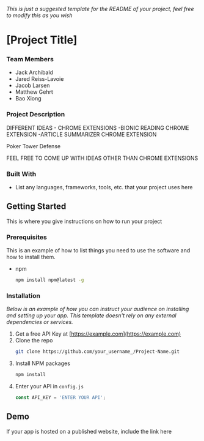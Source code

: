_This is just a suggested template for the README of your project, feel free to modify this as you wish_
# \[Project Title\]

### Team Members
- Jack Archibald
- Jared Reiss-Lavoie
- Jacob Larsen
- Matthew Gehrt
- Bao Xiong

### Project Description
DIFFERENT IDEAS - CHROME EXTENSIONS
-BIONIC READING CHROME EXTENSION
-ARTICLE SUMMARIZER CHROME EXTENSION

Poker Tower Defense


FEEL FREE TO COME UP WITH IDEAS OTHER THAN CHROME EXTENSIONS

### Built With
- List any languages, frameworks, tools, etc. that your project uses here

## Getting Started
This is where you give instructions on how to run your project

### Prerequisites

This is an example of how to list things you need to use the software and how to install them.
* npm
  ```sh
  npm install npm@latest -g
  ```

### Installation

_Below is an example of how you can instruct your audience on installing and setting up your app. This template doesn't rely on any external dependencies or services._

1. Get a free API Key at [https://example.com](https://example.com)
2. Clone the repo
   ```sh
   git clone https://github.com/your_username_/Project-Name.git
   ```
3. Install NPM packages
   ```sh
   npm install
   ```
4. Enter your API in `config.js`
   ```js
   const API_KEY = 'ENTER YOUR API';
   ```
## Demo
If your app is hosted on a published website, include the link here
